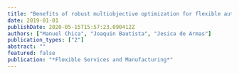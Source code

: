 ```yaml
---
title: "Benefits of robust multiobjective optimization for flexible automotive assembly line balancing"
date: 2019-01-01
publishDate: 2020-05-15T15:57:23.090412Z
authors: ["Manuel Chica", "Joaquin Bautista", "Jesica de Armas"]
publication_types: ["2"]
abstract: ""
featured: false
publication: "*Flexible Services and Manufacturing*"
---
```


